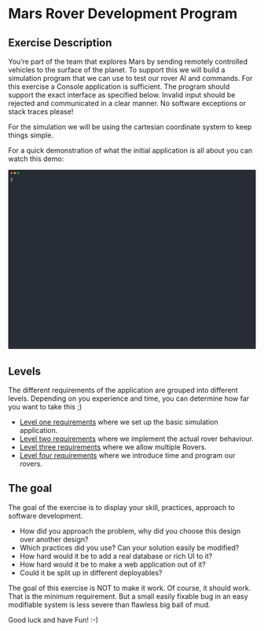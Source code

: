 # Mars Rover Development Program

## Exercise Description

You’re part of the team that explores Mars by sending remotely controlled vehicles to the surface of the planet. To support this we will build a simulation program that we can use to test our rover AI and commands. For this exercise a Console application is sufficient. The program should support the exact interface as specified below. Invalid input should be rejected and communicated in a clear manner. No software exceptions or stack traces please!

For the simulation we will be using the cartesian coordinate system to keep things simple.

For a quick demonstration of what the initial application is all about you can watch this demo:

![asciicast](./examples/level-one.svg)

## Levels

The different requirements of the application are grouped into different levels. Depending on you experience and time, you can determine how far you want to take this ;) 

+ [Level one requirements](LEVEL-ONE.md) where we set up the basic simulation application.
+ [Level two requirements](LEVEL-TWO.md) where we implement the actual rover behaviour.
+ [Level three requirements](LEVEL-THREE.md) where we allow multiple Rovers.
+ [Level four requirements](LEVEL-FOUR.md) where we introduce time and program our rovers.

## The goal

The goal of the exercise is to display your skill, practices, approach to software development. 

+ How did you approach the problem, why did you choose this design over another design? 
+ Which practices did you use? Can your solution easily be modified? 
+ How hard would it be to add a real database or rich UI to it? 
+ How hard would it be to make a web application out of it?
+ Could it be split up in different deployables?

The goal of this exercise is NOT to make it work. Of course, it should work. That is the minimum requirement. But a small easily fixable bug in an easy modifiable system is less severe than flawless big ball of mud. 

Good luck and have Fun! :-)


